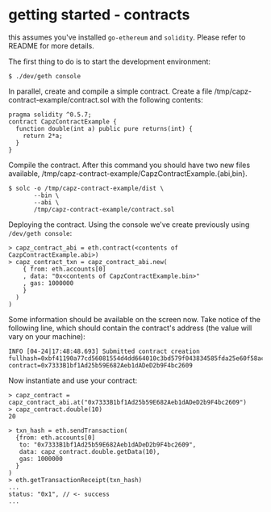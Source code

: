 # getting started - contracts

this assumes you've installed `go-ethereum` and `solidity`. Please
refer to README for more details.

The first thing to do is to start the development environment:

```shell
$ ./dev/geth console
```

In parallel, create and compile a simple contract. Create a file
/tmp/capz-contract-example/contract.sol with the following contents:

```solidity
pragma solidity ^0.5.7;
contract CapzContractExample {
  function double(int a) public pure returns(int) {
    return 2*a;
  }
}
```

Compile the contract. After this command you should have two new files
available, /tmp/capz-contract-example/CapzContractExample.{abi,bin}.

```shell
$ solc -o /tmp/capz-contract-example/dist \
       --bin \
       --abi \
       /tmp/capz-contract-example/contract.sol
```

Deploying the contract. Using the console we've create previously
using `/dev/geth console`:

```
> capz_contract_abi = eth.contract(<contents of CazpContractExample.abi>)
> capz_contract_txn = capz_contract_abi.new(
    { from: eth.accounts[0]
    , data: "0x<contents of CapzContractExample.bin>"
    , gas: 1000000
    }
  )
)
```

Some information should be available on the screen now. Take notice of
the following line, which should contain the contract's address (the
value will vary on your machine):

```
INFO [04-24|17:48:48.693] Submitted contract creation              fullhash=0xbf41190a77cd56081554d4dd664010c3bd579f043834585fda25e60f58ac173e contract=0x7333B1bf1Ad25b59E682Aeb1dADeD2b9F4bc2609
```

Now instantiate and use your contract:

```
> capz_contract = capz_contract_abi.at("0x7333B1bf1Ad25b59E682Aeb1dADeD2b9F4bc2609")
> capz_contract.double(10)
20

> txn_hash = eth.sendTransaction(
  {from: eth.accounts[0]
   to: "0x7333B1bf1Ad25b59E682Aeb1dADeD2b9F4bc2609",
   data: capz_contract.double.getData(10),
   gas: 1000000
  }
)
> eth.getTransactionReceipt(txn_hash)
...
status: "0x1", // <- success
...
```
